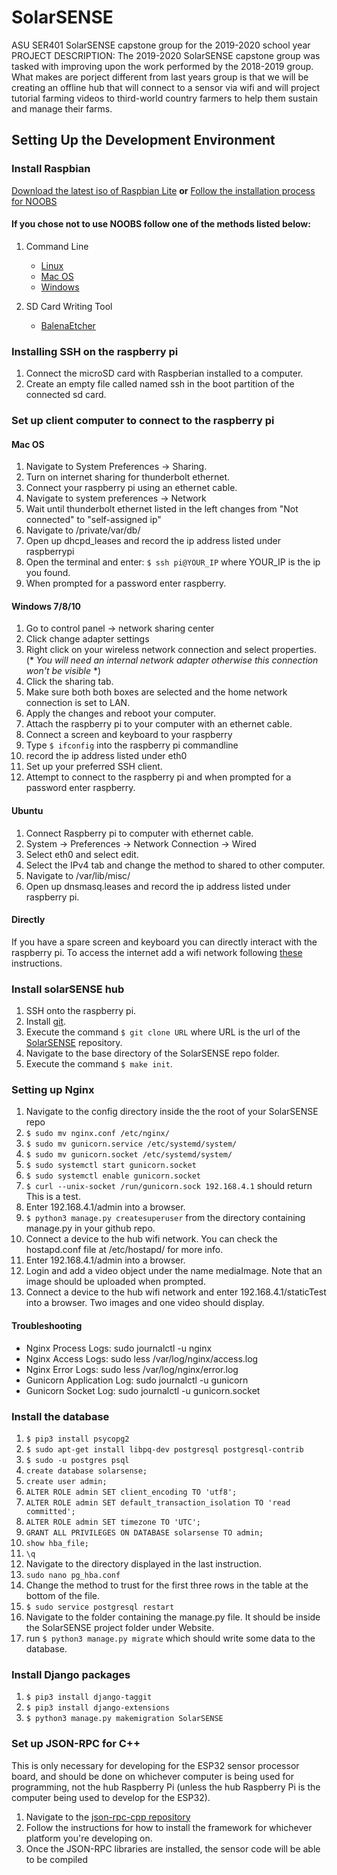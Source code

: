 # SolarSENSE
ASU SER401 SolarSENSE capstone group for the 2019-2020 school year
PROJECT DESCRIPTION: The 2019-2020 SolarSENSE capstone group was tasked with improving upon the work performed by the 2018-2019 group. What makes are porject different from last years group is that we will be creating an offline hub that will connect to a sensor via wifi and will project tutorial farming videos to third-world country farmers to help them sustain and manage their farms.
## Setting Up the Development Environment

### Install Raspbian
[Download the latest iso of Raspbian Lite](https://www.raspberrypi.org/downloads/raspbian/)
**or**
[Follow the installation process for NOOBS](https://www.raspberrypi.org/downloads/noobs/)

#### If you chose not to use NOOBS follow one of the methods listed below:
1. Command Line
    - [Linux](https://www.raspberrypi.org/documentation/installation/installing-images/linux.md)
    - [Mac OS](https://www.raspberrypi.org/documentation/installation/installing-images/mac.md)
    - [Windows](https://www.raspberrypi.org/documentation/installation/installing-images/windows.md)

2. SD Card Writing Tool
    - [BalenaEtcher](https://www.balena.io/etcher/)

### Installing SSH on the raspberry pi
1. Connect the microSD card with Raspberian installed to a computer.
2. Create an empty file called named ssh in the boot partition of the connected sd card.

### Set up client computer to connect to the raspberry pi
#### Mac OS
1. Navigate to System Preferences -> Sharing.
2. Turn on internet sharing for thunderbolt ethernet.
3. Connect your raspberry pi using an ethernet cable.
4. Navigate to system preferences -> Network
5. Wait until thunderbolt ethernet listed in the left changes from "Not connected" to "self-assigned ip"
6. Navigate to /private/var/db/
7. Open up dhcpd_leases and record the ip address listed under raspberrypi
8. Open the terminal and enter:
    `$ ssh pi@YOUR_IP` where YOUR_IP is the ip you found. 
9. When prompted for a password enter raspberry.


#### Windows 7/8/10 
1. Go to control panel -> network sharing center
2. Click change adapter settings
3. Right click on your wireless network connection and select properties. (* *You will need an internal network adapter otherwise this connection won't be visible* *)
4. Click the sharing tab.
5. Make sure both both boxes are selected and the home network connection is set to LAN.
6. Apply the changes and reboot your computer.
7. Attach the raspberry pi to your computer with an ethernet cable.
8. Connect a screen and keyboard to your raspberry
9. Type `$ ifconfig` into the raspberry pi commandline
10. record the ip address listed under eth0
11. Set up your preferred SSH client.
12. Attempt to connect to the raspberry pi and when prompted for a password enter raspberry.

#### Ubuntu
1. Connect Raspberry pi to computer with ethernet cable.
2. System -> Preferences -> Network Connection -> Wired
3. Select eth0 and select edit.
4. Select the IPv4 tab and change the method to shared to other computer.
5. Navigate to /var/lib/misc/
6. Open up dnsmasq.leases and record the ip address listed under raspberry pi.

#### Directly
If you have a spare screen and keyboard you can directly interact with the raspberry pi.
To access the internet add a wifi network following [these](https://www.raspberrypi.org/documentation/configuration/wireless/wireless-cli.md) instructions.

### Install solarSENSE hub
1. SSH onto the raspberry pi.
2. Install [git](https://git-scm.com/downloads).
3. Execute the command `$ git clone URL` where URL is the url of the [SolarSENSE](https://github.com/jeremiah-miller/SolarSENSE/tree/dev-sprint3) repository.
4. Navigate to the base directory of the SolarSENSE repo folder.
5. Execute the command `$ make init`.

### Setting up Nginx
1. Navigate to the config directory inside the the root of your SolarSENSE repo
2. `$ sudo mv nginx.conf /etc/nginx/`
3. `$ sudo mv gunicorn.service /etc/systemd/system/`
4. `$ sudo mv gunicorn.socket /etc/systemd/system/`
5. `$ sudo systemctl start gunicorn.socket`
6. `$ sudo systemctl enable gunicorn.socket`
7. `$ curl --unix-socket /run/gunicorn.sock 192.168.4.1` should return This is a test.
8. Enter 192.168.4.1/admin into a browser.
9. `$ python3 manage.py createsuperuser` from the directory containing manage.py in your github repo.
10. Connect a device to the hub wifi network. You can check the hostapd.conf file at /etc/hostapd/ for more info.
11. Enter 192.168.4.1/admin into a browser.
12. Login and add a video object under the name mediaImage. Note that an image should be uploaded when prompted.
13. Connect a device to the hub wifi network and enter 192.168.4.1/staticTest into a browser. Two images and one video should display.

#### Troubleshooting
* Nginx Process Logs: sudo journalctl -u nginx
* Nginx Access Logs: sudo less /var/log/nginx/access.log
* Nginx Error Logs: sudo less /var/log/nginx/error.log
* Gunicorn Application Log: sudo journalctl -u gunicorn
* Gunicorn Socket Log: sudo journalctl -u gunicorn.socket

### Install the database
1. `$ pip3 install psycopg2`
2. `$ sudo apt-get install libpq-dev postgresql postgresql-contrib`
3. `$ sudo -u postgres psql`
4. `create database solarsense;`
5. `create user admin;`
6. `ALTER ROLE admin SET client_encoding TO 'utf8';`
7. `ALTER ROLE admin SET default_transaction_isolation TO 'read committed';`
8. `ALTER ROLE admin SET timezone TO 'UTC';`
9. `GRANT ALL PRIVILEGES ON DATABASE solarsense TO admin;`
10. `show hba_file;`
11. `\q`
12. Navigate to the directory displayed in the last instruction.
13. `sudo nano pg_hba.conf`
14. Change the method to trust for the first three rows in the table at the bottom of the file.
15. `$ sudo service postgresql restart`
16. Navigate to the folder containing the manage.py file. It should be inside the SolarSENSE project folder under Website.
17. run `$ python3 manage.py migrate` which should write some data to the database.

### Install Django packages
1. `$ pip3 install django-taggit`
2. `$ pip3 install django-extensions`
3. `$ python3 manage.py makemigration SolarSENSE`

### Set up JSON-RPC for C++
This is only necessary for developing for the ESP32 sensor processor board, and should be done on whichever computer is being used for programming, not the hub Raspberry Pi (unless the hub Raspberry Pi is the computer being used to develop for the ESP32).
1. Navigate to the [json-rpc-cpp repository](https://github.com/cinemast/libjson-rpc-cpp#install-the-framework)
2. Follow the instructions for how to install the framework for whichever platform you're developing on.
3. Once the JSON-RPC libraries are installed, the sensor code will be able to be compiled

